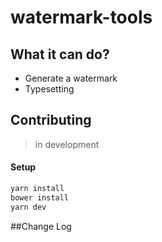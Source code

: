 # watermark-tools

## What it can do?
- Generate a watermark
- Typesetting

## Contributing
> in development

#### Setup

```bash
yarn install
bower install
yarn dev
```

##Change Log